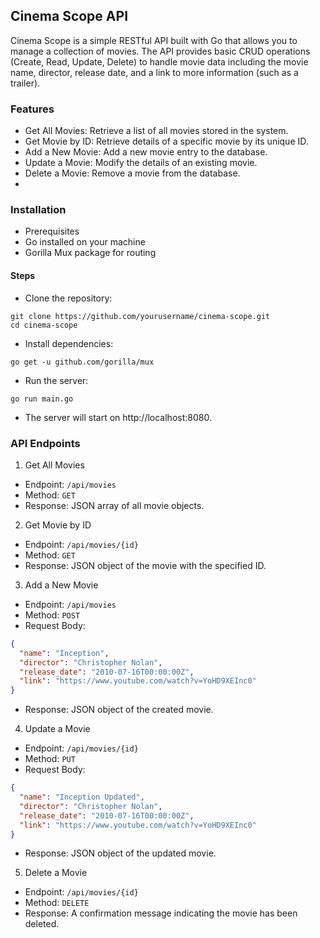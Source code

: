 ## Cinema Scope API
Cinema Scope is a simple RESTful API built with Go that allows you to manage a collection of movies. The API provides basic CRUD operations (Create, Read, Update, Delete) to handle movie data including the movie name, director, release date, and a link to more information (such as a trailer).

### Features
- Get All Movies: Retrieve a list of all movies stored in the system.
- Get Movie by ID: Retrieve details of a specific movie by its unique ID.
- Add a New Movie: Add a new movie entry to the database.
- Update a Movie: Modify the details of an existing movie.
- Delete a Movie: Remove a movie from the database.
- 
### Installation
- Prerequisites
- Go installed on your machine
- Gorilla Mux package for routing

#### Steps
 - Clone the repository:
```
git clone https://github.com/yourusername/cinema-scope.git
cd cinema-scope
```

 - Install dependencies:
```
go get -u github.com/gorilla/mux
```

 - Run the server:
```
go run main.go
```
 - The server will start on http://localhost:8080.

### API Endpoints
1. Get All Movies
- Endpoint: `/api/movies`
- Method: `GET`
- Response: JSON array of all movie objects.
  
2. Get Movie by ID
- Endpoint: `/api/movies/{id}`
- Method: `GET`
- Response: JSON object of the movie with the specified ID.
  
3. Add a New Movie
- Endpoint: `/api/movies`
- Method: `POST`
- Request Body:
```json
{
  "name": "Inception",
  "director": "Christopher Nolan",
  "release_date": "2010-07-16T00:00:00Z",
  "link": "https://www.youtube.com/watch?v=YoHD9XEInc0"
}
```
- Response: JSON object of the created movie.

4. Update a Movie
- Endpoint: `/api/movies/{id}`
- Method: `PUT`
- Request Body:
```json
{
  "name": "Inception Updated",
  "director": "Christopher Nolan",
  "release_date": "2010-07-16T00:00:00Z",
  "link": "https://www.youtube.com/watch?v=YoHD9XEInc0"
}
```
- Response: JSON object of the updated movie.
  
5. Delete a Movie
- Endpoint: `/api/movies/{id}`
- Method: `DELETE`
- Response: A confirmation message indicating the movie has been deleted.
  

